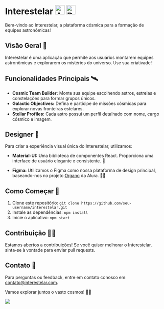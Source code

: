 # Interestelar <img src="https://media2.giphy.com/media/26gskf95cHOTlQOL6/giphy.gif?cid=ecf05e47e0cszw6cmx7x5o86x278uidyi0zcnq6c3ng5lk26&ep=v1_gifs_search&rid=giphy.gif&ct=g" alt="Astronomo" width="30" height="30"> <img src="https://d2gbo5uoddvg5.cloudfront.net/images/modules/react.gif" alt="React" width="30" height="30">

Bem-vindo ao Interestelar, a plataforma cósmica para a formação de equipes astronômicas!

## Visão Geral 🌌

Interestelar é uma aplicação que permite aos usuários montarem equipes astronômicas e explorarem os mistérios do universo. Use sua criativade!

## Funcionalidades Principais 🛰️

- **Cosmic Team Builder:** Monte sua equipe escolhendo astros, estrelas e constelações para formar grupos únicos.
- **Galactic Objectives:** Defina e participe de missões cósmicas para explorar novas fronteiras estelares.
- **Stellar Profiles:** Cada astro possui um perfil detalhado com nome, cargo cósmico e imagem.

## Designer 🎨

Para criar a experiência visual única do Interestelar, utilizamos:

- **Material-UI:** Uma biblioteca de componentes React. Proporciona uma interface de usuário elegante e consistente. 🚀

- **Figma:** Utilizamos o Figma como nossa plataforma de design principal, baseando-nos no projeto [Organo](https://www.figma.com/file/T6BLI1HfB81eYOiVgpqQz7/Projeto-Intro-ao-React?type=design&node-id=134-143&mode=design&t=FkKzIepahJ1fTcyu-0) da Alura. 🌌✨


## Como Começar 🌠

1. Clone este repositório: `git clone https://github.com/seu-username/interestelar.git`
2. Instale as dependências: `npm install`
3. Inicie o aplicativo: `npm start`

## Contribuição 👩‍🚀

Estamos abertos a contribuições! Se você quiser melhorar o Interestelar, sinta-se à vontade para enviar pull requests.

## Contato 🌟

Para perguntas ou feedback, entre em contato conosco em [contato@interestelar.com](mailto:guilerstudies@gmail.com).

Vamos explorar juntos o vasto cosmos! 🌌✨

![](https://demo.wp-modula.com/wp-content/uploads/2020/09/giphy.gif)
